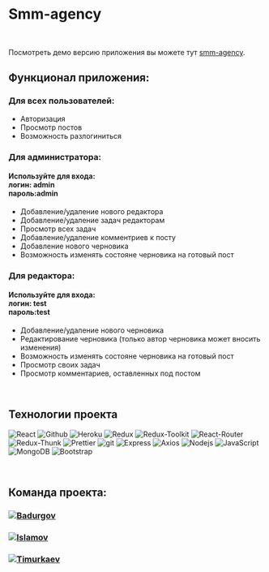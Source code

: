 # Smm-agency

<br>


Посмотреть демо версию приложения вы можете тут  [smm-agency](http://aqueous-hamlet-92956.herokuapp.com/).
## Функционал приложения:

<h3>Для всех пользователей:</h3>
<ul>
<li>Авторизация</li>
<li>Просмотр постов</li>
<li>Возможность разлогиниться</li>
</ul>

<h3>Для администратора:</h3>
<h4>Используйте для входа: <br> логин: <b>admin</b> <br> пароль:<b>admin</b></h4>
<ul>
<li>Добавление/удаление нового редактора</li>
<li>Добавление/удаление задач редакторам</li>
<li>Просмотр всех задач</li>
<li>Добавление/удаление комментриев к посту</li>
<li>Добавление нового черновика</li>
<li>Возможность изменять состояне черновика на готовый пост</li>
</ul>

<h3>Для редактора:</h3>
<h4>Используйте для входа: <br> логин: <b>test</b> <br> пароль:<b>test</b></h4>
<ul>
<li>Добавление/удаление нового черновика</li>
<li>Редактирование черновика (только автор черновика может вносить изменения)</li>
<li>Возможность изменять состояне черновика на готовый пост</li>
<li>Просмотр своих задач</li>
<li>Просмотр комментариев, оставленных под постом</li>
</ul>

<br>

## Технологии проекта

<p>
  <img alt="React" src="https://img.shields.io/badge/-React-45b8d8?style=for-the-badge&logo=react&logoColor=white" />
  <img alt="Github" src="https://img.shields.io/badge/-Github-black?style=for-the-badge&logo=github&logoColor=white" />
  <img alt="Heroku" src="https://img.shields.io/badge/-Heroku-764ABC?style=for-the-badge&logo=heroku&logoColor=white" />
  <img alt="Redux" src="https://img.shields.io/badge/-Redux-430098?style=for-the-badge&logo=redux&logoColor=white" />
  <img alt="Redux-Toolkit" src="https://img.shields.io/badge/-Redux_Toolkit-white?style=for-the-badge&logo=Redux&logoColor=430098" />
  <img alt="React-Router" src="https://img.shields.io/badge/-React_Router-black?style=for-the-badge&logo=react-router&logoColor=orange" />
  <img alt="Redux-Thunk" src="https://img.shields.io/badge/-Redux_Thunk-white?style=for-the-badge&logo=Redux&logoColor=430098" />
  <img alt="Prettier" src="https://img.shields.io/badge/-Prettier-grey?style=for-the-badge&logo=Prettier&logoColor=orange" />
  <img alt="git" src="https://img.shields.io/badge/-Git-F05032?style=for-the-badge&logo=git&logoColor=white" />
  <img alt="Express" src="https://img.shields.io/badge/-Express-grey?style=for-the-badge&logo=Express&logoColor=orange" />
  <img alt="Axios" src="https://img.shields.io/badge/-Axios-white?style=for-the-badge&logo=&logoColor=430098" />
  <img alt="Nodejs" src="https://img.shields.io/badge/-Nodejs-43853d?style=for-the-badge&logo=Node.js&logoColor=white" />
  <img alt="JavaScript" src="https://img.shields.io/badge/-JavaScript-yellow?style=for-the-badge&logo=JavaScript&logoColor=white" />
<img alt="MongoDB" src="https://img.shields.io/badge/-mongo_DB-white?style=for-the-badge&logo=mongoDB&logoColor=43853d" />  
<img alt="Bootstrap" src="https://img.shields.io/badge/-MaterialUI-430098?style=for-the-badge&logo=materialUI&logoColor=white" />
</p>

<br>

## Команда проекта:

 <h3>
  <a href="https://github.com/sirykey">
    <img alt="Badurgov" src="https://img.shields.io/badge/-Ramzan Badurgov (front--end)-black?style=for-the-badge&logo=github&logoColor=white" />
  </a>
</h3>
<h3>
  <a href="https://github.com/EminIslamov">
    <img alt="Islamov" src="https://img.shields.io/badge/-Magomed--Emin Islamov (front--end)-black?style=for-the-badge&logo=github&logoColor=white" />
  </a>
</h3>
<h3>
  <a href="https://github.com/TimurkaevM">
    <img alt="Timurkaev" src="https://img.shields.io/badge/-Muhammad Timurkaev (back--end)-black?style=for-the-badge&logo=github&logoColor=white" />
  </a>
</h3>


